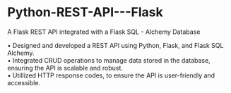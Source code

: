 # Python-REST-API---Flask
A Flask REST API integrated with a Flask SQL - Alchemy Database



• Designed and developed a REST API using Python, Flask, and Flask SQL Alchemy.
<br>
• Integrated CRUD operations to manage data stored in the database, ensuring the API is scalable and robust.
<br>
• Utillized HTTP response codes, to ensure the API is user-friendly and accessible.
